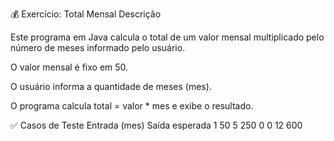 💰 Exercício: Total Mensal
Descrição

Este programa em Java calcula o total de um valor mensal multiplicado pelo número de meses informado pelo usuário.

O valor mensal é fixo em 50.

O usuário informa a quantidade de meses (mes).

O programa calcula total = valor * mes e exibe o resultado.

✅ Casos de Teste
Entrada (mes)	Saída esperada
1	50
5	250
0	0
12	600